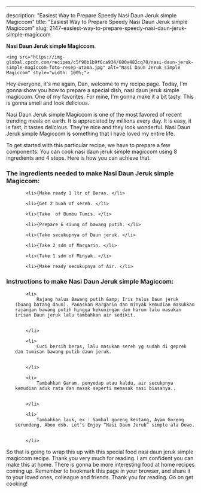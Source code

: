---
description: "Easiest Way to Prepare Speedy Nasi Daun Jeruk simple Magiccom"
title: "Easiest Way to Prepare Speedy Nasi Daun Jeruk simple Magiccom"
slug: 2147-easiest-way-to-prepare-speedy-nasi-daun-jeruk-simple-magiccom

<p>
	<strong>Nasi Daun Jeruk simple Magiccom</strong>. 
	
</p>
<p>
	
	<img src="https://img-global.cpcdn.com/recipes/c5f90b1b9f6ca934/680x482cq70/nasi-daun-jeruk-simple-magiccom-foto-resep-utama.jpg" alt="Nasi Daun Jeruk simple Magiccom" style="width: 100%;">
	
	
</p>
<p>
	Hey everyone, it's me again, Dan, welcome to my recipe page. Today, I'm gonna show you how to prepare a special dish, nasi daun jeruk simple magiccom. One of my favorites. For mine, I'm gonna make it a bit tasty. This is gonna smell and look delicious.
</p>
	
<p>
	
</p>
<p>
	Nasi Daun Jeruk simple Magiccom is one of the most favored of recent trending meals on earth. It is appreciated by millions every day. It is easy, it is fast, it tastes delicious. They're nice and they look wonderful. Nasi Daun Jeruk simple Magiccom is something that I have loved my entire life.
</p>

<p>
To get started with this particular recipe, we have to prepare a few components. You can cook nasi daun jeruk simple magiccom using 8 ingredients and 4 steps. Here is how you can achieve that.
</p>

<h3>The ingredients needed to make Nasi Daun Jeruk simple Magiccom:</h3>

<ol>
	
		<li>{Make ready 1 ltr of Beras. </li>
	
		<li>{Get 2 buah of sereh. </li>
	
		<li>{Take  of Bumbu Tumis. </li>
	
		<li>{Prepare 6 siung of bawang putih. </li>
	
		<li>{Take secukupnya of Daun jeruk. </li>
	
		<li>{Take 2 sdm of Margarin. </li>
	
		<li>{Take 1 sdm of Minyak. </li>
	
		<li>{Make ready secukupnya of Air. </li>
	
</ol>
<p>
	
</p>

<h3>Instructions to make Nasi Daun Jeruk simple Magiccom:</h3>

<ol>
	
		<li>
			Rajang halus Bawang putih &amp; Iris halus Daun jeruk (buang batang daun). Panaskan Margarin dan minyak kemudian masukkan rajangan bawang putih hingga kekuningan dan harum lalu masukan irisan Daun jeruk lalu tambahkan air sedikit.
			
			
		</li>
	
		<li>
			Cuci bersih beras, lalu masukan sereh yg sudah di geprek dan tumisan bawang putih daun jeruk.
			
			
		</li>
	
		<li>
			Tambahkan Garam, penyedap atau kaldu, air secukpnya kemudian aduk rata dan masak seperti memasak nasi biasanya..
			
			
		</li>
	
		<li>
			Tambahkan lauk, ex : Sambal goreng kentang, Ayam Goreng serundeng, Abon dsb. Let’s Enjoy “Nasi Daun Jeruk” simple ala Dewo.
			
			
		</li>
	
</ol>

<p>
	
</p>

<p>
	So that is going to wrap this up with this special food nasi daun jeruk simple magiccom recipe. Thank you very much for reading. I am confident you can make this at home. There is gonna be more interesting food at home recipes coming up. Remember to bookmark this page in your browser, and share it to your loved ones, colleague and friends. Thank you for reading. Go on get cooking!
</p>
